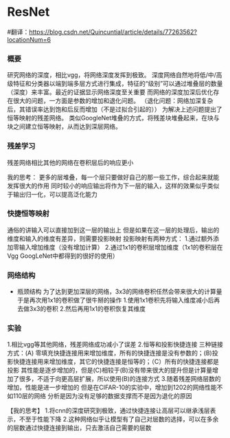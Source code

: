 # ResNet
#翻译：https://blog.csdn.net/Quincuntial/article/details/77263562?locationNum=6

### 概要

研究网络的深度，相比vgg，将网络深度发挥到极致。
深度网络自然地将低/中/高级特征和分类器以端到端多层方式进行集成，特征的“级别”可以通过堆叠层的数量（深度）来丰富。最近的证据显示网络深度至关重要
而网络的深度加深后优化存在很大的问题，一方面是参数的增加和退化问题。
（退化问题：网络加深复杂后，其错误率达到饱和后反而增加（不是过拟合引起的））
为解决上述问题提出了恒等映射的残差网络。
类似GoogleNet堆叠的方式，将残差块堆叠起来，在块与块之间建立恒等映射，从而达到深层网络。

### 残差学习

残差网络相比其他的网络在卷积层后的响应更小

我的思考：
更多的层堆叠，每一个层只要做好自己的那一些工作，综合起来就能发挥很大的作用
同时较小的响应输出将作为下一层的输入，这样的效果似乎类似于输出归一化，可以提高泛化能力

### 快捷恒等映射

通俗的讲输入可以直接加到这一层的输出上
但是如果在这一层的处理后，输出的维度和输入的维度有差异，则需要投影映射
投影映射有两种方式：
1.通过额外添加零输入增加维度（没有增加计算）
2.通过1x1的卷积层增加维度（1x1的卷积层在Vgg GoogLeNet中都得到的很好的使用）

### 网络结构

+ 瓶颈结构
为了达到更加深层的网络，3x3的网络卷积任然会带来很大的计算量
于是再次用1x1的卷积做了很牛掰的操作
1.使用1x1卷积先将输入维度减小后再去做3x3的卷积
2.然后再用1x1的卷积恢复其维度

### 实验

1.相比vgg等其他网络，残差网络成功减小了误差
2.恒等和投影快捷连接
三种链接方式：(A) 零填充快捷连接用来增加维度，所有的快捷连接是没有参数的；(B)投影快捷连接用来增加维度，其它的快捷连接是恒等的；（C）所有的快捷连接都是投影
其性能是逐步增加的，但是(C)相较于(B)没有带来很大的提升但是计算量增加了很多，不适于向更高层扩展，所以使用(B)的连接方式
3.随着残差网络层数的增加，性能是进一步增加的
但是在CIFAR-10的实验中，增加到1202的网络性能不如110层的网络
分析是因为没有足够的数据支撑而不是因为退化的原因	


【我的思考】
1.将cnn的深度研究到极致，通过快捷连接让高层可以继承浅层表示，不至于性能下降
2.这种网络似乎让模型有了自己对层数的选择，可以在多余的层数通过快捷连接到输出，只去激活自己需要的层数


